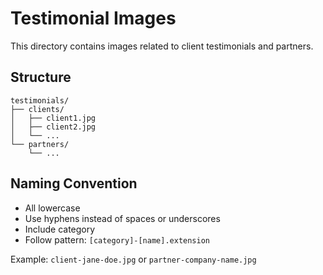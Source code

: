 # Testimonial Images

This directory contains images related to client testimonials and partners.

## Structure

```
testimonials/
├── clients/
│   ├── client1.jpg
│   ├── client2.jpg
│   └── ...
└── partners/
    └── ...
```

## Naming Convention

- All lowercase
- Use hyphens instead of spaces or underscores
- Include category
- Follow pattern: `[category]-[name].extension`

Example: `client-jane-doe.jpg` or `partner-company-name.jpg`
